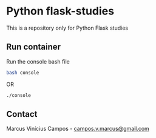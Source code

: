 # Python flask-studies

This is a repository only for Python Flask studies

## Run container

Run the console bash file

```bash
bash console
```

OR

```bash
./console
```

## Contact

Marcus Vinícius Campos - campos.v.marcus@gmail.com